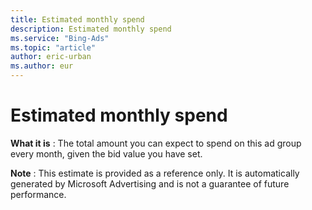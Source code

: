 ```yaml
---
title: Estimated monthly spend
description: Estimated monthly spend
ms.service: "Bing-Ads"
ms.topic: "article"
author: eric-urban
ms.author: eur
---
```


# Estimated monthly spend

**What it is** : The total amount you can expect to spend on this ad group every month, given the bid value you have set.

**Note** : This estimate is provided as a reference only. It is automatically generated by Microsoft Advertising and is not a guarantee of future performance.


